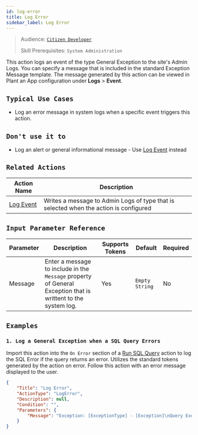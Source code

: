 ```yaml
---
id: log-error
title: Log Error
sidebar_label: Log Error
---
```


> Audience: [`Citizen Developer`](/audience.md#citizen-developers)
>
> Skill Prerequisites: `System Administration`

This action logs an event of the type General Exception to the site's Admin Logs. You can specify a message that is included in the standard Exception Message template. The message generated by this action can be viewed in Plant an App configuration under **Logs** > **Event**.

## `Typical Use Cases`

- Log an error message in system logs when a specific event triggers this action.

## `Don't use it to`

- Log an alert or general informational message - Use [Log Event](/actions/log-event.md) instead

## `Related Actions`

| Action Name | Description |
| -- | -- |
| [Log Event](/actions/log-event.md) | Writes a message to Admin Logs of type that is selected when the action is configured |

## `Input Parameter Reference`

| Parameter | Description | Supports Tokens | Default | Required |
| -- | -- | -- | -- | -- |
| Message | Enter a message to include in the `Message` property of General Exception that is writtent to the system log.  | Yes | `Empty String` | No |

## `Examples`

### `1. Log a General Exception when a SQL Query Errors`

Import this action into the `On Error` section of a [Run SQL Query](/actions/run-sql-query.md) action to log the SQL Error if the query returns an error. Utilizes the standard tokens generated by the action on error. Follow this action with an error message displayed to the user.

```json
{
    "Title": "Log Error",
    "ActionType": "LogError",
    "Description": null,
    "Condition": "",
    "Parameters": {
        "Message": "Exception: [ExceptionType] - [Exception]\nQuery Executed By: [User:Username]([User:UserId])\nQuery: [SQL]\nMessage: [ExceptionMessage]"
    }
}
```
